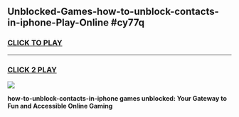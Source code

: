 
## Unblocked-Games-how-to-unblock-contacts-in-iphone-Play-Online #cy77q
<h3>
<a href="https://news.freeplayer.one?title=how-to-unblock-contacts-in-iphone&ref=3">CLICK TO PLAY</a></h3>
<hr>

<h3>
<a href="https://news.freeplayer.one?title=how-to-unblock-contacts-in-iphone&ref=3">CLICK 2 PLAY</a>
  
</h3>

<a href="https://news.freeplayer.one?title=how-to-unblock-contacts-in-iphone&ref=3"><img src="https://clearcache.store/games.png"></a>


**how-to-unblock-contacts-in-iphone games unblocked: Your Gateway to Fun and Accessible Online Gaming**
